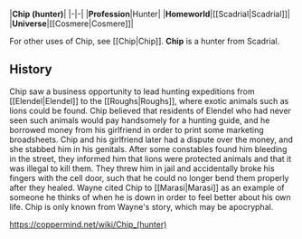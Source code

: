 |**Chip (hunter)**|
|-|-|
|**Profession**|Hunter|
|**Homeworld**|[[Scadrial\|Scadrial]]|
|**Universe**|[[Cosmere\|Cosmere]]|

For other uses of Chip, see [[Chip\|Chip]].
**Chip** is a hunter from Scadrial.

## History
Chip saw a business opportunity to lead hunting expeditions from [[Elendel\|Elendel]] to the [[Roughs\|Roughs]], where exotic animals such as lions could be found. Chip believed that residents of Elendel who had never seen such animals would pay handsomely for a hunting guide, and he borrowed money from his girlfriend in order to print some marketing broadsheets. Chip and his girlfriend later had a dispute over the money, and she stabbed him in his genitals. After some constables found him bleeding in the street, they informed him that lions were protected animals and that it was illegal to kill them. They threw him in jail and accidentally broke his fingers with the cell door, such that he could no longer bend them properly after they healed.
Wayne cited Chip to [[Marasi\|Marasi]] as an example of someone he thinks of when he is down in order to feel better about his own life. Chip is only known from Wayne's story, which may be apocryphal.



https://coppermind.net/wiki/Chip_(hunter)